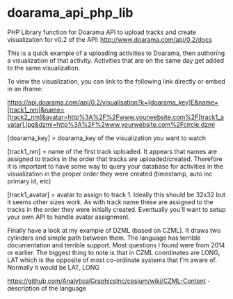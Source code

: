 # doarama_api_php_lib
PHP Library function for Doarama API to upload tracks and create visualization for v0.2 of the API: 
http://www.doarama.com/api/0.2/docs

This is a quick example of a uploading activities to Doarama, then authoring a visualization of that activity.  Activities that are on the same day get added to the same visualization.

To view the visualization, you can link to the following link directly or embed in an iframe:

https://api.doarama.com/api/0.2/visualisation?k=[doarama_key]E&name=[track1_nm]&name=[track2_nm]&avatar=http%3A%2F%2Fwww.yourwebsite.com%2F[track1_avatar].jpg&dzml=http%3A%2F%2www.yourwebsite.com%2Fcircle.dzml

[doarama_key] = doarama_key of the visualization you want to watch

[track1_nm] = name of the first track uploaded.  It appears that names are assigned to tracks in the order that tracks are uploaded/created.  Therefore it is important to have some way to query your database for activities in the visualization in the proper order they were created (timestamp, auto inc primary id, etc)

[track1_avatar] = avatar to assign to track 1.  Ideally this should be 32x32 but it seems other sizes work.  As with track name these are assigned to the tracks in the order they were initially created.  Eventually you'll want to setup your own API to handle avatar assignment. 

Finally have a look at my example of DZML (based on CZML).  It draws two cylinders and simple path between them.  The language has terrible documentation and terrible support.  Most questions I found were from 2014 or earlier.  The biggest thing to note is that in CZML coordinates are LONG, LAT which is the opposite of most co-ordinate systems that I'm aware of.  Normally it would be LAT, LONG

https://github.com/AnalyticalGraphicsInc/cesium/wiki/CZML-Content - description of the language

